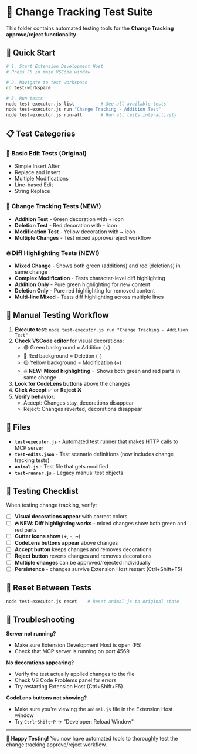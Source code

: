 # 🧪 Change Tracking Test Suite

This folder contains automated testing tools for the **Change Tracking approve/reject functionality**.

## 🚀 Quick Start

```bash
# 1. Start Extension Development Host
# Press F5 in main VSCode window

# 2. Navigate to test workspace
cd test-workspace

# 3. Run tests
node test-executor.js list          # See all available tests
node test-executor.js run "Change Tracking - Addition Test"
node test-executor.js run-all       # Run all tests interactively
```

## 📋 Test Categories

### 🔧 **Basic Edit Tests** (Original)
- Simple Insert After
- Replace and Insert  
- Multiple Modifications
- Line-based Edit
- String Replace

### 🎯 **Change Tracking Tests** (NEW!)
- **Addition Test** - Green decoration with + icon
- **Deletion Test** - Red decoration with - icon  
- **Modification Test** - Yellow decoration with ~ icon
- **Multiple Changes** - Test mixed approve/reject workflow

### 🔥 **Diff Highlighting Tests** (NEW!)
- **Mixed Change** - Shows both green (additions) and red (deletions) in same change
- **Complex Modification** - Tests character-level diff highlighting
- **Addition Only** - Pure green highlighting for new content
- **Deletion Only** - Pure red highlighting for removed content
- **Multi-line Mixed** - Tests diff highlighting across multiple lines

## 🎯 Manual Testing Workflow

1. **Execute test**: `node test-executor.js run "Change Tracking - Addition Test"`
2. **Check VSCode editor** for visual decorations:
   - 🟢 Green background = Addition (+)
   - 🔴 Red background = Deletion (-)
   - 🟡 Yellow background = Modification (~)
   - 🔥 **NEW: Mixed highlighting** = Shows both green and red parts in same change
3. **Look for CodeLens buttons** above the changes
4. **Click Accept** ✅ or **Reject** ❌ 
5. **Verify behavior**:
   - Accept: Changes stay, decorations disappear
   - Reject: Changes reverted, decorations disappear

## 📁 Files

- **`test-executor.js`** - Automated test runner that makes HTTP calls to MCP server
- **`test-edits.json`** - Test scenario definitions (now includes change tracking tests)
- **`animal.js`** - Test file that gets modified
- **`test-runner.js`** - Legacy manual test objects

## 🎯 Testing Checklist

When testing change tracking, verify:

- [ ] **Visual decorations appear** with correct colors
- [ ] **🔥 NEW: Diff highlighting works** - mixed changes show both green and red parts
- [ ] **Gutter icons show** (+, -, ~) 
- [ ] **CodeLens buttons appear** above changes
- [ ] **Accept button** keeps changes and removes decorations
- [ ] **Reject button** reverts changes and removes decorations
- [ ] **Multiple changes** can be approved/rejected individually
- [ ] **Persistence** - changes survive Extension Host restart (Ctrl+Shift+F5)

## 🔄 Reset Between Tests

```bash
node test-executor.js reset    # Reset animal.js to original state
```

## 🐛 Troubleshooting

**Server not running?**
- Make sure Extension Development Host is open (F5)
- Check that MCP server is running on port 4569

**No decorations appearing?**
- Verify the test actually applied changes to the file
- Check VS Code Problems panel for errors
- Try restarting Extension Host (Ctrl+Shift+F5)

**CodeLens buttons not showing?**
- Make sure you're viewing the `animal.js` file in the Extension Host window
- Try `Ctrl+Shift+P` → "Developer: Reload Window"

---

🎉 **Happy Testing!** You now have automated tools to thoroughly test the change tracking approve/reject workflow.

